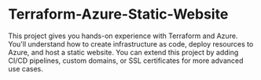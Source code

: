 # Terraform-Azure-Static-Website
This project gives you hands-on experience with Terraform and Azure. You'll understand how to create infrastructure as code, deploy resources to Azure, and host a static website. You can extend this project by adding CI/CD pipelines, custom domains, or SSL certificates for more advanced use cases.
